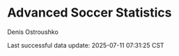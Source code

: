 # Advanced Soccer Statistics
Denis Ostroushko

<!-- gfm -->

Last successful data update: 2025-07-11 07:31:25 CST
